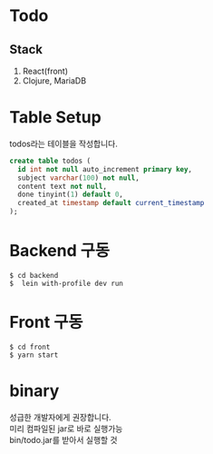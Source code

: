 # Todo

## Stack
1. React(front)
1. Clojure, MariaDB

#  Table Setup

 todos라는 테이블을 작성합니다.

```sql
create table todos ( 
  id int not null auto_increment primary key,
  subject varchar(100) not null, 
  content text not null, 
  done tinyint(1) default 0,
  created_at timestamp default current_timestamp
);
```

# Backend 구동

```
$ cd backend
$  lein with-profile dev run
```

# Front 구동

```
$ cd front
$ yarn start
```

# binary

성급한 개발자에게 권장합니다.  
미리 컴파일된 jar로 바로 실행가능  
bin/todo.jar를 받아서 실행할 것
